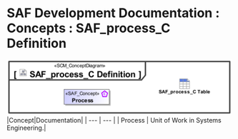 # SAF Development Documentation : Concepts : SAF_process_C Definition 
![SAF_process_C Definition.svg](./diagrams/SAF_process_C-Definition.svg)
|Concept|Documentation|
| --- | --- |
| Process | Unit of Work in Systems Engineering.|
